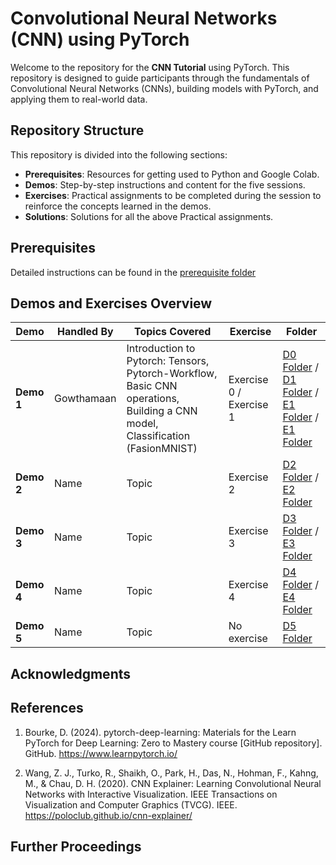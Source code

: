 # Convolutional Neural Networks (CNN) using PyTorch

Welcome to the repository for the **CNN Tutorial** using PyTorch. This repository is designed to guide participants through the fundamentals of Convolutional Neural Networks (CNNs), building models with PyTorch, and applying them to real-world data.

## Repository Structure

This repository is divided into the following sections:

- **Prerequisites**: Resources for getting used to Python and Google Colab.
- **Demos**: Step-by-step instructions and content for the five sessions.
- **Exercises**: Practical assignments to be completed during the session to reinforce the concepts learned in the demos.
- **Solutions**: Solutions for all the above Practical assignments.

## Prerequisites

Detailed instructions can be found in the [prerequisite folder](./0%20Prerequisites/)

## Demos and Exercises Overview

| **Demo**   | **Handled By** | **Topics Covered**                                                                                                           | **Exercise**            | **Folder**                                                                                                                                                                                                            |
| ---------- | -------------- | ---------------------------------------------------------------------------------------------------------------------------- | ----------------------- | --------------------------------------------------------------------------------------------------------------------------------------------------------------------------------------------------------------------- |
| **Demo 1** | Gowthamaan     | Introduction to Pytorch: Tensors, Pytorch-Workflow, Basic CNN operations, Building a CNN model, Classification (FasionMNIST) | Exercise 0 / Exercise 1 | [D0 Folder](./Demos/D0%20Pytorch%20-%20Overview/) / [D1 Folder](./Demos/D1%20Classification/) / [E1 Folder](./Exercises/E0%20Pytorch%20-%20Exercise/) / [E1 Folder](./Exercises/E1%20Classification%20-%20Excercise/) |
| **Demo 2** | Name           | Topic                                                                                                                        | Exercise 2              | [D2 Folder](./D2) / [E2 Folder](./E2)                                                                                                                                                                                 |
| **Demo 3** | Name           | Topic                                                                                                                        | Exercise 3              | [D3 Folder](./D3) / [E3 Folder](./E3)                                                                                                                                                                                 |
| **Demo 4** | Name           | Topic                                                                                                                        | Exercise 4              | [D4 Folder](./D4) / [E4 Folder](./E4)                                                                                                                                                                                 |
| **Demo 5** | Name           | Topic                                                                                                                        | No exercise             | [D5 Folder](./D5)                                                                                                                                                                                                     |

## Acknowledgments

## References

1. Bourke, D. (2024). pytorch-deep-learning: Materials for the Learn PyTorch for Deep Learning:
   Zero to Mastery course [GitHub repository]. GitHub. https://www.learnpytorch.io/

2. Wang, Z. J., Turko, R., Shaikh, O., Park, H., Das, N., Hohman, F., Kahng, M., & Chau, D. H.
   (2020). CNN Explainer: Learning Convolutional Neural Networks with Interactive
   Visualization. IEEE Transactions on Visualization and Computer Graphics (TVCG). IEEE. https://poloclub.github.io/cnn-explainer/

## Further Proceedings

